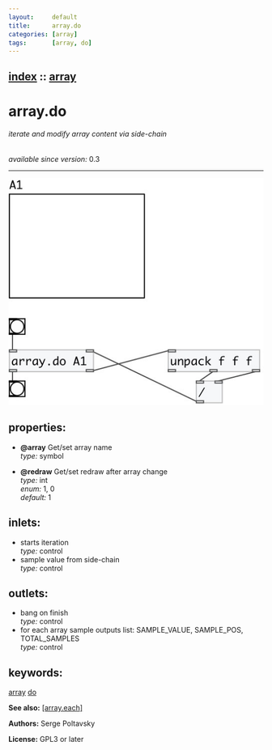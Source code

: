 ```yaml
---
layout:     default
title:      array.do
categories: [array]
tags:       [array, do]
---
```

[index](index.html) :: [array](category_array.html)
---

# array.do

###### iterate and modify array content via side-chain

*available since version:* 0.3

---




[![example](../examples/img/array.do.jpg)](../examples/pd/array.do.pd)







## properties:

* **@array** 
Get/set array name<br>
_type:_ symbol<br>

* **@redraw** 
Get/set redraw after array change<br>
_type:_ int<br>
_enum:_ 1, 0<br>
_default:_ 1<br>



## inlets:

* starts iteration<br>
_type:_ control
* sample value from side-chain<br>
_type:_ control



## outlets:

* bang on finish<br>
_type:_ control
* for each array sample outputs list: SAMPLE_VALUE, SAMPLE_POS, TOTAL_SAMPLES<br>
_type:_ control



## keywords:

[array](keywords/array.html)
[do](keywords/do.html)



**See also:**
[\[array.each\]](array.each.html)




**Authors:** Serge Poltavsky




**License:** GPL3 or later





